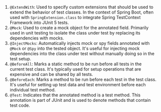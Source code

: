 1. `@ExtendWith`: Used to specify custom extensions that should be used to extend the behavior of test classes. In the context of Spring Boot, often used with `SpringExtension.class` to integrate Spring TestContext Framework into JUnit 5 tests.
2. `@Mock`: Used to create a mock object for the annotated field. Primarily used in unit testing to isolate the class under test by replacing its dependencies with mocks.
3. `@InjectMocks`: Automatically injects mock or spy fields annotated with `@Mock` or `@Spy` into the tested object. It's useful for injecting mock dependencies into the class under test without manually doing so in the test setup.
4. `@BeforeAll`: Marks a static method to be run before all tests in the current test class. It's typically used for setup operations that are expensive and can be shared by all tests.
5. `@BeforeEach`: Marks a method to be run before each test in the test class. It's useful for setting up test data and test environment before each individual test method.
6. `@Test`: Indicates that the annotated method is a test method. This annotation is part of JUnit and is used to denote methods that contain test code.